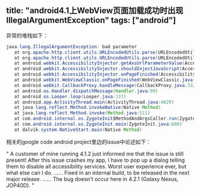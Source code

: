title: "android4.1上WebView页面加载成功时出现IllegalArgumentException"
tags: ["android"]
---

异常的堆栈如下：

```java
java.lang.IllegalArgumentException: bad parameter
   at org.apache.http.client.utils.URLEncodedUtils.parse(URLEncodedUtils.java:139)
   at org.apache.http.client.utils.URLEncodedUtils.parse(URLEncodedUtils.java:76)
   at android.webkit.AccessibilityInjector.getAxsUrlParameterValue(AccessibilityInjector.java:412)
   at android.webkit.AccessibilityInjector.shouldInjectJavaScript(AccessibilityInjector.java:327)
   at android.webkit.AccessibilityInjector.onPageFinished(AccessibilityInjector.java:286)
   at android.webkit.WebViewClassic.onPageFinished(WebViewClassic.java:4088)
   at android.webkit.CallbackProxy.handleMessage(CallbackProxy.java:332)
   at android.os.Handler.dispatchMessage(Handler.java:99)
   at android.os.Looper.loop(Looper.java:137)
   at android.app.ActivityThread.main(ActivityThread.java:4829)
   at java.lang.reflect.Method.invokeNative(Native Method)
   at java.lang.reflect.Method.invoke(Method.java:511)
   at com.android.internal.os.ZygoteInit$MethodAndArgsCaller.run(ZygoteInit.java:841)
   at com.android.internal.os.ZygoteInit.main(ZygoteInit.java:608)
   at dalvik.system.NativeStart.main(Native Method)
```
相关的google code android project里边的issue中论述如下：

"
A customer of mine running 4.1.2 just informed me that the issue is still
present! After this issue crashes my app, I have to pop up a dialog 
telling them to disable all accessibility services.
Worst user experience ever, but what else can I do. 
......
Fixed in an internal build, to be released in the next major release.
......
The bug doesn't occur here in 4.2.1 (Galaxy Nexus, JOP40D).
"